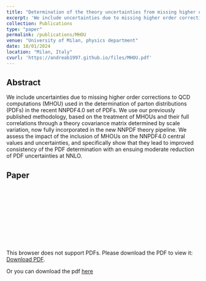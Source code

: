 ```yaml
---
title: "Determination of the theory uncertainties from missing higher orders on NNLO parton distributions with percent accuracy"
excerpt: 'We include uncertainties due to missing higher order corrections to QCD computations (MHOU) used in the determination of parton distributions (PDFs) in the recent NNPDF4.0 set of PDFs. We use our previously published methodology, based on the treatment of MHOUs and their full correlations through a theory covariance matrix determined by scale variation, now fully incorporated in the new NNPDF theory pipeline. We assess the impact of the inclusion of MHOUs on the NNPDF4.0 central values and uncertainties, and specifically show that they lead to improved consistency of the PDF determination with an ensuing moderate reduction of PDF uncertainties at NNLO.' 
collection: Publications
type: "paper"
permalink: /publications/MHOU
venue: "University of Milan, physics department"
date: 18/01/2024
location: "Milan, Italy"
cvurl: 'https://andreab1997.github.io/files/MHOU.pdf'
---
```


Abstract
--------

We include uncertainties due to missing higher order corrections to QCD computations (MHOU) used in the determination of parton distributions (PDFs) in the recent NNPDF4.0 set of PDFs. We use our previously published methodology, based on the treatment of MHOUs and their full correlations through a theory covariance matrix determined by scale variation, now fully incorporated in the new NNPDF theory pipeline. We assess the impact of the inclusion of MHOUs on the NNPDF4.0 central values and uncertainties, and specifically show that they lead to improved consistency of the PDF determination with an ensuing moderate reduction of PDF uncertainties at NNLO.

Paper
-----

<object data="https://andreab1997.github.io/files/MHOU.pdf" type="application/pdf" width="700px" height="700px">
    <embed src="https://andreab1997.github.io/files/MHOU.pdf">
        <p>This browser does not support PDFs. Please download the PDF to view it: <a href="https://andreab1997.github.io/files/MHOU.pdf">Download PDF</a>.</p>
    </embed>
</object>



Or you can download the pdf [here](https://andreab1997.github.io/files/MHOU.pdf)
